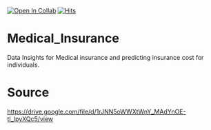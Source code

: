 [![Open In Collab](https://colab.research.google.com/assets/colab-badge.svg)](https://colab.research.google.com/github/atalaydenknalbant/Medical_Insurance_Cost_Prediction/blob/main/Medical_Insurance_Cost_Prediction.ipynb) [![Hits](https://hits.seeyoufarm.com/api/count/incr/badge.svg?url=https%3A%2F%2Fgithub.com%2Fatalaydenknalbant%2FMedical_Insurance_Cost_Prediction&count_bg=%2379C83D&title_bg=%23555555&icon=&icon_color=%23E7E7E7&title=hits&edge_flat=false)](https://hits.seeyoufarm.com)


# Medical_Insurance
Data Insights for Medical insurance and predicting insurance cost for individuals.
# Source
https://drive.google.com/file/d/1rJNN5oWWXtWnY_MAdYnOE-tI_lpyXQc5/view

